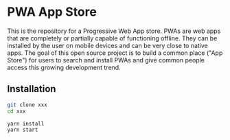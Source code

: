 # PWA App Store

This is the repository for a Progressive Web App store. PWAs are web apps that are completely or partially capable of functioning offline. They can be installed by the user on mobile devices and can be very close to native apps. The goal of this open source project is to build a common place ("App Store") for users to search and install PWAs and give common people access this growing development trend.

## Installation

```bash
git clone xxx
cd xxx

yarn install
yarn start
```


